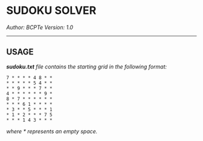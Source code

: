 # SUDOKU SOLVER

*Author: BCPTe*
*Version: 1.0*

---

## USAGE

*__sudoku.txt__ file contains the starting grid in the following format:*

```
7 * * * * 4 8 * *
* * * * * 5 4 * *
* * 9 * * * 7 * *
4 * * * * * * 9 *
8 * 7 * * * * * *
* * * 6 1 * * * *
* 3 * * 5 * * * 1
* 1 * 2 * * * 7 5
* * * 1 4 3 * * *
```

*where \* represents an empty space.*